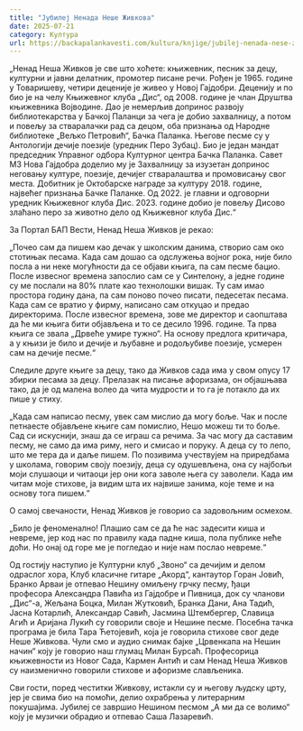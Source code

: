 ```yaml
---
title: "Јубилеј Ненада Неше Живкова"
date: 2025-07-21
category: Култура
url: https://backapalankavesti.com/kultura/knjige/jubilej-nenada-nese-zivkova/
---
```


„Ненад Неша Живков је све што хоћете: књижевник, песник за децу, културни и јавни делатник, промотер писане речи. Рођен је 1965. године у Товаришеву, четири деценије је живео у Новој Гајдобри. Деценију и по био је на челу Књижевног клуба „Дис“, од 2008. године је члан Друштва књижевника Војводине. Дао је немерљив допринос развоју библиотекарства у Бачкој Паланци за чега је добио захвалницу, а потом и повељу за стваралачки рад са децом, оба признања од Народне библиотеке „Вељко Петровић“, Бачка Паланка. Његове песме су у Антологији дечије поезије (уредник Перо Зубац). Био је један мандат председник Управног одбора Културног центра Бачка Паланка. Савет МЗ Нова Гајдобра доделио му је Захвалницу за изузетан допринос неговању културе, поезије, дечијег стваралаштва и промовисању свог места. Добитник је Октобарске награде за културу 2018. године, највећег признања Бачке Паланке. Од 2022. је главни и одговорни уредник Књижевног клуба Дис. 2023. године добио је повељу Дисово злаћано перо за животно дело од Књижевног клуба Дис.“

За Портал БАП Вести, Ненад Неша Живков је рекао:

„Почео сам да пишем као дечак у школским данима, створио сам око стотињак песама. Када сам дошао са одслужења војног рока, није било посла а ни неке могућности да се објави књига, па сам песме бацио. После извесног времена запослио сам се у Синтелону, а једне године су ме послали на 80% плате као технолошки вишак. Ту сам имао простора годину дана, па сам поново почео писати, педесетак песама. Када сам се вратио у фирму, написано сам откуцао и предао директорима. После извесног времена, зове ме директор и саопштава да ће ми књига бити објављена и то се десило 1996. године. Та прва књига се звала „Дрвеће умире тужно“. На основу предлога критичара, а у књизи је било и дечије и љубавне и родољубиве поезије, усмерен сам на дечије песме.“

Следиле друге књиге за децу, тако да Живков сада има у свом опусу 17 збирки песама за децу. Прелазак на писање афоризама, он објашњава тако, да је од малена волео да чита мудрости и то га је потакло да их пише у стиху.

„Када сам написао песму, увек сам мислио да могу боље. Чак и после петнаесте објављене књиге сам помислио, Нешо можеш ти то боље. Сад си искуснији, знаш да се играш са речима. За час могу да саставим песму, не само да има риму, него и смисао и поруку. А деца су то лепо, што ме тера да и даље пишем. По позивима учествујем на приредбама у школама, говорим своју поезију, деца су одушевљена, она су најбољи моји слушаоци и читаоци јер они кога заволе њега су заволели. Када им читам моје стихове, ја видим шта их највише занима, које теме и на основу тога пишем.“

О самој свечаности, Ненад Живков је говорио са задовољним осмехом.

„Било је феноменално! Плашио сам се да ће нас задесити киша и невреме, јер код нас по правилу када падне киша, пола публике неће доћи. Но онај од горе ме је погледао и није нам послао невреме.“

Од гостију наступио је Културни клуб „Звоно“ са дечијим и делом одраслог хора, Клуб класичне гитаре „Акорд“, кантаутор Горан Јовић, Бранко Арваи је отпевао Нешину омиљену грчку песму, ђаци професора Александра Павића из Гајдобре и Пивница, док су чланови „Дис“-а, Жељана Боцка, Милан Жутковић, Бранка Дани, Ана Тадић, Јасна Котарлић, Александар Савић, Јасмина Штембергер, Славица Агић и Аријана Лукић су говорили своје и Нешине песме. Посебна тачка програма је била Тара Ћетојевић, која је говорила стихове свог деде Неше Живкова. Чули смо и аудио снимак бајке „Црвенкапа на Нешин начин“ коју је говорио наш глумац Милан Бурсаћ. Професорица књижевности из Новог Сада, Кармен Антић и сам Ненад Неша Живков су наизменично говорили стихове и афоризме слављеника.

Сви гости, поред честитки Живкову, истакли су и његову људску црту, јер је свима био на помоћи, делио охрабрења у литерарним покушајима. Јубилеј се завршио Нешином песмом „А ми да се волимо“ коју је музички обрадио и отпевао Саша Лазаревић.
